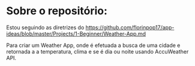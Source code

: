 # Sobre o repositório:

Estou seguindo as diretrizes do https://github.com/florinpop17/app-ideas/blob/master/Projects/1-Beginner/Weather-App.md

Para criar um Weather App, onde é efetuada a busca de uma cidade e retornada a a temperatura, clima e se é dia ou noite usando AccuWeather API.
